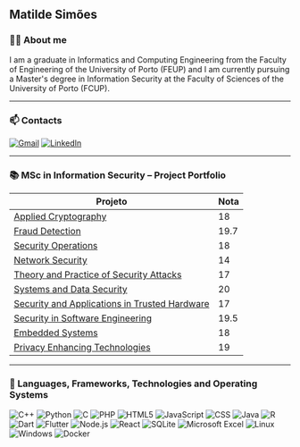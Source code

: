## Matilde Simões

### 👩‍💻 About me

I am a graduate in Informatics and Computing Engineering from the Faculty of Engineering of the University of Porto (FEUP) and I am currently pursuing a Master's degree in Information Security at the Faculty of Sciences of the University of Porto (FCUP).

---

### 📫 Contacts

[![Gmail](https://img.shields.io/badge/Gmail-D14836?style=for-the-badge&logo=gmail&logoColor=white)](mailto:teuemail@gmail.com)
[![LinkedIn](https://img.shields.io/badge/LinkedIn-0077B5?style=for-the-badge&logo=linkedin&logoColor=white)](https://linkedin.com/in/teuperfil)

---

### 📚 MSc in Information Security – Project Portfolio

| Projeto | Nota |
|--------|------|
| [Applied Cryptography](https://github.com/matildesimoes/Criptografia) | 18 |
| [Fraud Detection](https://github.com/matildesimoes/Fraud-Detection-with-AI) | 19.7 |
| [Security Operations](https://github.com/username/ataque-indcpa) | 18 |
| [Network Security](https://github.com/username/iac-seguranca-cloud) | 14 |
| [Theory and Practice of Security Attacks](https://github.com/matildesimoes/tpas) | 17 |
| [Systems and Data Security](https://github.com/matildesimoes/sistemasdedados) | 20 |
| [Security and Applications in Trusted Hardware](https://github.com/username/credential-stuffing) | 17 |
| [Security in Software Engineering](https://github.com/username/fraude-ml) | 19.5 |
| [Embedded Systems](https://github.com/matildesimoes/AutomaticLights) | 18 |
| [Privacy Enhancing Technologies](https://github.com/matildesimoes/privacidade) | 19 |

---

### 🧠 Languages, Frameworks, Technologies and Operating Systems

![C++](https://img.shields.io/badge/C%2B%2B-00599C?style=for-the-badge&logo=c%2B%2B&logoColor=white)
![Python](https://img.shields.io/badge/Python-3776AB?style=for-the-badge&logo=python&logoColor=white)
![C](https://img.shields.io/badge/C-00599C?style=for-the-badge&logo=c&logoColor=white)
![PHP](https://img.shields.io/badge/PHP-777BB4?style=for-the-badge&logo=php&logoColor=white)
![HTML5](https://img.shields.io/badge/HTML5-E34F26?style=for-the-badge&logo=html5&logoColor=white)
![JavaScript](https://img.shields.io/badge/JavaScript-F7DF1E?style=for-the-badge&logo=javascript&logoColor=black)
![CSS](https://img.shields.io/badge/CSS-239120?style=for-the-badge&logo=css3&logoColor=white)
![Java](https://img.shields.io/badge/Java-ED8B00?style=for-the-badge&logo=openjdk&logoColor=white)
![R](https://img.shields.io/badge/R-276DC3?style=for-the-badge&logo=r&logoColor=white)
![Dart](https://img.shields.io/badge/Dart-0175C2?style=for-the-badge&logo=dart&logoColor=white)
![Flutter](https://img.shields.io/badge/Flutter-02569B?style=for-the-badge&logo=flutter&logoColor=white)
![Node.js](https://img.shields.io/badge/Node.js-339933?style=for-the-badge&logo=nodedotjs&logoColor=white)
![React](https://img.shields.io/badge/React-61DAFB?style=for-the-badge&logo=react&logoColor=black)
![SQLite](https://img.shields.io/badge/SQLite-07405E?style=for-the-badge&logo=sqlite&logoColor=white)
![Microsoft Excel](https://img.shields.io/badge/Microsoft_Excel-217346?style=for-the-badge&logo=microsoft-excel&logoColor=white)
![Linux](https://img.shields.io/badge/Linux-FCC624?style=for-the-badge&logo=linux&logoColor=black)
![Windows](https://img.shields.io/badge/Windows-0078D6?style=for-the-badge&logo=windows&logoColor=white)
![Docker](https://img.shields.io/badge/Docker-2496ED?style=for-the-badge&logo=docker&logoColor=white)

